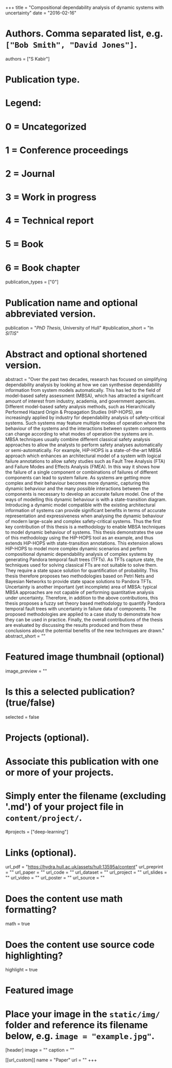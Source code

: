+++
title = "Compositional dependability analysis of dynamic systems with uncertainty"
date = "2016-02-16"

# Authors. Comma separated list, e.g. `["Bob Smith", "David Jones"]`.
authors = ["S Kabir"]

# Publication type.
# Legend:
# 0 = Uncategorized
# 1 = Conference proceedings
# 2 = Journal
# 3 = Work in progress
# 4 = Technical report
# 5 = Book
# 6 = Book chapter
publication_types = ["0"]

# Publication name and optional abbreviated version.
publication = "*PhD Thesis*, University of Hull"
#publication_short = "In *SITIS*"

# Abstract and optional shortened version.
abstract = "Over the past two decades, research has focused on simplifying dependability analysis by looking at how we can synthesise dependability information from system models automatically. This has led to the field of model-based safety assessment (MBSA), which has attracted a significant amount of interest from industry, academia, and government agencies. Different model-based safety analysis methods, such as Hierarchically Performed Hazard Origin & Propagation Studies (HiP-HOPS), are increasingly applied by industry for dependability analysis of safety-critical systems. Such systems may feature multiple modes of operation where the behaviour of the systems and the interactions between system components can change according to what modes of operation the systems are in. MBSA techniques usually combine different classical safety analysis approaches to allow the analysts to perform safety analyses automatically or semi-automatically. For example, HiP-HOPS is a state-of-the-art MBSA approach which enhances an architectural model of a system with logical failure annotations to allow safety studies such as Fault Tree Analysis (FTA) and Failure Modes and Effects Analysis (FMEA). In this way it shows how the failure of a single component or combinations of failures of different components can lead to system failure. As systems are getting more complex and their behaviour becomes more dynamic, capturing this dynamic behaviour and the many possible interactions between the components is necessary to develop an accurate failure model. One of the ways of modelling this dynamic behaviour is with a state-transition diagram. Introducing a dynamic model compatible with the existing architectural information of systems can provide significant benefits in terms of accurate representation and expressiveness when analysing the dynamic behaviour of modern large-scale and complex safety-critical systems. Thus the first key contribution of this thesis is a methodology to enable MBSA techniques to model dynamic behaviour of systems. This thesis demonstrates the use of this methodology using the HiP-HOPS tool as an example, and thus extends HiP-HOPS with state-transition annotations. This extension allows HiP-HOPS to model more complex dynamic scenarios and perform compositional dynamic dependability analysis of complex systems by generating Pandora temporal fault trees (TFTs). As TFTs capture state, the techniques used for solving classical FTs are not suitable to solve them. They require a state space solution for quantification of probability. This thesis therefore proposes two methodologies based on Petri Nets and Bayesian Networks to provide state space solutions to Pandora TFTs. Uncertainty is another important (yet incomplete) area of MBSA: typical MBSA approaches are not capable of performing quantitative analysis under uncertainty. Therefore, in addition to the above contributions, this thesis proposes a fuzzy set theory based methodology to quantify Pandora temporal fault trees with uncertainty in failure data of components. The proposed methodologies are applied to a case study to demonstrate how they can be used in practice. Finally, the overall contributions of the thesis are evaluated by discussing the results produced and from these conclusions about the potential benefits of the new techniques are drawn."
abstract_short = ""

# Featured image thumbnail (optional)
image_preview = ""

# Is this a selected publication? (true/false)
selected = false

# Projects (optional).
#   Associate this publication with one or more of your projects.
#   Simply enter the filename (excluding '.md') of your project file in `content/project/`.
#projects = ["deep-learning"]

# Links (optional).
url_pdf = "https://hydra.hull.ac.uk/assets/hull:13595a/content"
url_preprint = ""
url_paper = ""
url_code = ""
url_dataset = ""
url_project = ""
url_slides = ""
url_video = ""
url_poster = ""
url_source = ""

# Does the content use math formatting?
math = true

# Does the content use source code highlighting?
highlight = true

# Featured image
# Place your image in the `static/img/` folder and reference its filename below, e.g. `image = "example.jpg"`.
[header]
image = ""
caption = ""

[[url_custom]]
    name = "Paper"
    url = ""
+++

